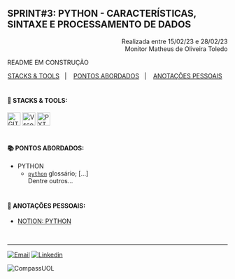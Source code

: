 ## SPRINT#3: PYTHON - CARACTERÍSTICAS, SINTAXE E PROCESSAMENTO DE DADOS

<p align="right">
Realizada entre 15/02/23 e 28/02/23<br>
Monitor Matheus de Oliveira Toledo
</p>

 README EM CONSTRUÇÃO

<!------------------------------------SUMMARY-->
<p align="center">
<a href="https://github.com/nataliasguimaraes/compassuol/tree/main/sprint_3#rocket-stacks--tools">STACKS & TOOLS</a>&nbsp;&nbsp;&nbsp;|&nbsp;&nbsp;&nbsp;
  <a href="https://github.com/nataliasguimaraes/compassuol/edit/main/sprint_3/README.md#-pontos-abordados">PONTOS ABORDADOS</a>&nbsp;&nbsp;&nbsp;|&nbsp;&nbsp;&nbsp;
  <a href="https://github.com/nataliasguimaraes/compassuol/edit/main/sprint_3/README.md#-anota%C3%A7%C3%B5es-pessoais">ANOTAÇÕES PESSOAIS</a>&nbsp;&nbsp;&nbsp;

#

 <!------------------------------------STACKS-->
#### :rocket: STACKS & TOOLS:
<p align="left">
  <a href="https://developer.mozilla.org/en-US/docs/Learn/Tools_and_testing/GitHub"><img  alt="GIT"  width="30" height="30" src="https://user-images.githubusercontent.com/104440384/218911437-22204b9b-b55c-4bdd-8e0e-ac539c3c3627.png"><a/>
  <a href="https://code.visualstudio.com/"><img  alt="Vscode"  width="30" height="30" src="https://user-images.githubusercontent.com/59892368/149663512-3f83da57-bdfe-4cef-bcc2-feb304a738ff.png"><a/>
 <a href="https://developer.mozilla.org/en-US/docs/Glossary/Python"><img  alt="PYTHON"  width="30" height="30" src="https://user-images.githubusercontent.com/104440384/219032064-240175ad-8a5b-4822-a8aa-d0fc995e4529.png"><a/>  
<br>
 
  #
<!------------------------------------PRODUCTION SKILLS-->

#### 📚 PONTOS ABORDADOS:

* PYTHON
  * [`python`](https://developer.mozilla.org/en-US/docs/Glossary/Python) glossário;
  [...]
 <br>  Dentre outros...
   

#
<!------------------------------------ANOTAÇÕES-->
#### 📝 ANOTAÇÕES PESSOAIS:

   * <a href="https://www.notion.so/natycodes/Python-125a756b2d404d9e85545f14228ffb54">NOTION: PYTHON</a>

 <br>  
   
<hr>
   
[![Email](https://img.shields.io/badge/-Gmail-%23333?style=for-the-badge&logo=gmail&logoColor=white)](mailto:guimaraessnatalia@gmail.com)
[![Linkedin](https://img.shields.io/badge/-LinkedIn-%230077B5?style=for-the-badge&logo=linkedin&logoColor=white)](https://www.linkedin.com/in/natalia-guimar%C3%A3es-6a357721b)
   
![CompassUOL](https://user-images.githubusercontent.com/104440384/214567499-2dc24c5e-d882-4825-b953-f5a69a6be44e.jpg)
